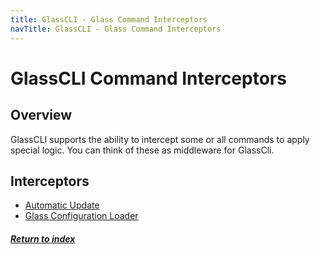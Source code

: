 ```yaml
---
title: GlassCLI - Glass Command Interceptors
navTitle: GlassCLI - Glass Command Interceptors
---
```


# **GlassCLI Command Interceptors**

## **Overview**
GlassCLI supports the ability to intercept some or all commands to apply special logic. You can think of these as middleware for GlassCli. 

## **Interceptors**
- [Automatic Update](automaticUpdate.md)
- [Glass Configuration Loader](configurationLoader.md)


##### [Return to index](../index.md)
